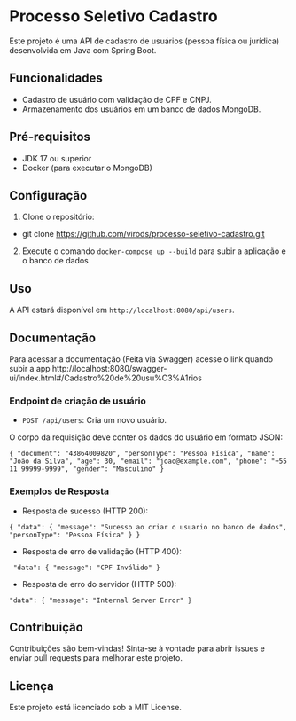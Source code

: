 # Processo Seletivo Cadastro

Este projeto é uma API de cadastro de usuários (pessoa física ou jurídica) desenvolvida em Java com Spring Boot.

## Funcionalidades

- Cadastro de usuário com validação de CPF e CNPJ.
- Armazenamento dos usuários em um banco de dados MongoDB.

## Pré-requisitos

- JDK 17 ou superior
- Docker (para executar o MongoDB)

## Configuração

1. Clone o repositório:

- git clone https://github.com/virods/processo-seletivo-cadastro.git

2. Execute o comando `docker-compose up --build` para subir a aplicação e o banco de dados

## Uso

A API estará disponível em `http://localhost:8080/api/users`.

## Documentação

Para acessar a documentação (Feita via Swagger) acesse o link quando subir a app http://localhost:8080/swagger-ui/index.html#/Cadastro%20de%20usu%C3%A1rios


### Endpoint de criação de usuário

- `POST /api/users`: Cria um novo usuário.

O corpo da requisição deve conter os dados do usuário em formato JSON:

``{
"document": "43864009820",
"personType": "Pessoa Física",
"name": "João da Silva",
"age": 30,
"email": "joao@example.com",
"phone": "+55 11 99999-9999",
"gender": "Masculino"
}``

### Exemplos de Resposta

- Resposta de sucesso (HTTP 200):

``{
    "data": {
        "message": "Sucesso ao criar o usuario no banco de dados",
        "personType": "Pessoa Física"
    }
}``

- Resposta de erro de validação (HTTP 400):

``
"data": {
  "message": "CPF Inválido"
}``

- Resposta de erro do servidor (HTTP 500):

``"data": {
  "message": "Internal Server Error"
}``

## Contribuição

Contribuições são bem-vindas! Sinta-se à vontade para abrir issues e enviar pull requests para melhorar este projeto.

## Licença

Este projeto está licenciado sob a MIT License.







